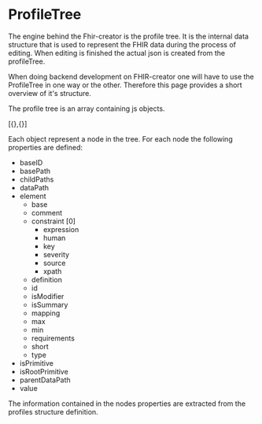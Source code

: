# ProfileTree
The engine behind the Fhir-creator is the profile tree. It is the internal data structure that is used to represent the FHIR data during the process of editing.
When editing is finished the actual json is created from the profileTree.

When doing backend development on FHIR-creator one will have to use the ProfileTree in one way or the other. Therefore this page provides a short overview of it's structure.

The profile tree is an array containing js objects.

[{},{}]

Each object represent a node in the tree. For each node the following properties are defined:
- baseID
- basePath
- childPaths
- dataPath
- element
  - base
  - comment
  - constraint [0]
    - expression
    - human
    - key
    - severity
    - source
    - xpath
  - definition
  - id
  - isModifier
  - isSummary
  - mapping
  - max
  - min
  - requirements
  - short
  - type
- isPrimitive
- isRootPrimitive
- parentDataPath
- value

The information contained in the nodes properties are extracted from the profiles structure definition.
